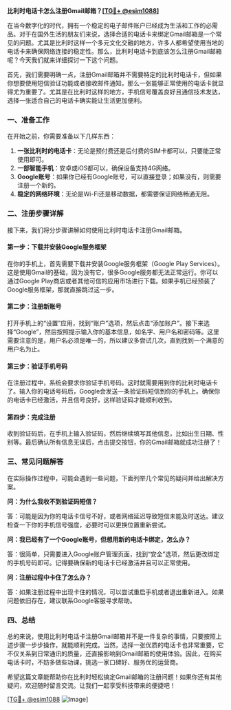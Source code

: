 **比利时电话卡怎么注册Gmail邮箱？[[TG💪+ @esim1088](https://t.me/s/esim1088)]**

在当今数字化的时代，拥有一个稳定的电子邮件账户已经成为生活和工作的必需品。对于在国外生活的朋友们来说，选择合适的电话卡来绑定Gmail邮箱是一个常见的问题。尤其是比利时这样一个多元文化交融的地方，许多人都希望使用当地的电话卡来确保网络连接的稳定性。那么，比利时电话卡到底该怎么注册Gmail邮箱呢？今天我们就来详细探讨一下这个问题。

首先，我们需要明确一点，注册Gmail邮箱并不需要特定的比利时电话卡，但如果你想要使用短信验证功能或者接收邮件通知，那么一张能够正常使用的电话卡就显得尤为重要了。尤其是在比利时这样的地方，手机信号覆盖良好且通信技术发达，选择一张适合自己的电话卡确实能让生活更加便利。

### 一、准备工作

在开始之前，你需要准备以下几样东西：

1. **一张比利时的电话卡**：无论是预付费还是后付费的SIM卡都可以，只要能正常使用即可。
2. **一部智能手机**：安卓或iOS都可以，确保设备支持4G网络。
3. **Google账号**：如果你已经有Google账号，可以直接登录；如果没有，则需要注册一个新的。
4. **稳定的网络环境**：无论是Wi-Fi还是移动数据，都需要保证网络畅通无阻。

### 二、注册步骤详解

接下来，我们将分步骤讲解如何使用比利时电话卡注册Gmail邮箱。

#### 第一步：下载并安装Google服务框架

在你的手机上，首先需要下载并安装Google服务框架（Google Play Services）。这是使用Gmail的基础，因为没有它，很多Google服务都无法正常运行。你可以通过Google Play商店或者其他可信的应用市场进行下载。如果手机已经预装了Google服务框架，那就直接跳过这一步。

#### 第二步：注册新账号

打开手机上的“设置”应用，找到“账户”选项，然后点击“添加账户”。接下来选择“Google”，然后按照提示输入你的基本信息，如名字、用户名和密码等。这里需要注意的是，用户名必须是唯一的，所以建议多尝试几次，直到找到一个满意的用户名为止。

#### 第三步：验证手机号码

在注册过程中，系统会要求你验证手机号码。这时就需要用到你的比利时电话卡了。输入你的电话号码后，Google会发送一条验证码短信到你的手机上。确保你的电话卡已经激活，并且信号良好，这样验证码才能顺利收到。

#### 第四步：完成注册

收到验证码后，在手机上输入验证码，然后继续填写其他信息，比如出生日期、性别等。最后确认所有信息无误后，点击提交按钮，你的Gmail邮箱就成功注册了！

### 三、常见问题解答

在实际操作过程中，可能会遇到一些问题，下面列举几个常见的疑问并给出解决方案。

**问：为什么我收不到验证码短信？**

答：可能是因为你的电话卡信号不好，或者网络延迟导致短信未能及时送达。建议检查一下你的手机信号强度，必要时可以更换位置重新尝试。

**问：我已经有了一个Google账号，但想用新的电话卡绑定，怎么办？**

答：很简单，只需要进入Google账户管理页面，找到“安全”选项，然后更改绑定的手机号码即可。记得要确保新的电话卡已经激活并且可以正常使用。

**问：注册过程中卡住了怎么办？**

答：如果注册过程中出现卡住的情况，可以尝试重启手机或者退出重新进入。如果问题依旧存在，建议联系Google客服寻求帮助。

### 四、总结

总的来说，使用比利时电话卡注册Gmail邮箱并不是一件复杂的事情，只要按照上述步骤一步步操作，就能顺利完成。当然，选择一张优质的电话卡也非常重要，它不仅关系到日常通讯的质量，还直接影响到Gmail邮箱的使用体验。因此，在购买电话卡时，不妨多做些功课，挑选一家口碑好、服务优的运营商。

希望这篇文章能帮助你在比利时轻松搞定Gmail邮箱的注册问题！如果你还有其他疑问，欢迎随时留言交流。让我们一起享受科技带来的便捷吧！

[[TG💪+ @esim1088](https://t.me/s/esim1088) ![Image](https://i.postimg.cc/4NQfJmqS/Snipaste-2025-05-13-00-14-12.png)]